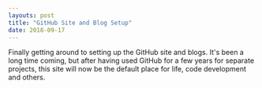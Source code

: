 ```yaml
---
layouts: post
title: "GitHub Site and Blog Setup"
date: 2018-09-17
---
```


Finally getting around to setting up the GitHub site and blogs. 
It's been a long time coming, but after having used GitHub for a few years for separate projects, this site will now be the default place for life, code development and others. 
